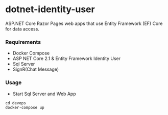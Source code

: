 # dotnet-identity-user
ASP.NET Core Razor Pages web apps that use Entity Framework (EF) Core for data access.


### Requirements
+ Docker Compose
+ ASP NET Core 2.1 & Entity Framework Identity User
+ Sql Server
+ SignR(Chat Message)

### Usage
+ Start Sql Server and Web App
```
cd devops
docker-compose up
```